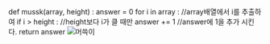 def mussk(array, height) :
answer = 0
for i in array : //array배열에서 i를 추출하여
if i > height : //height보다 i가 클 때만
answer += 1 //answer에 1을 추가 시킨다.
return answer
![머쓱이](https://user-images.githubusercontent.com/124108940/226176218-5f634a3f-6db7-498b-b77d-283a2b74252f.PNG)
